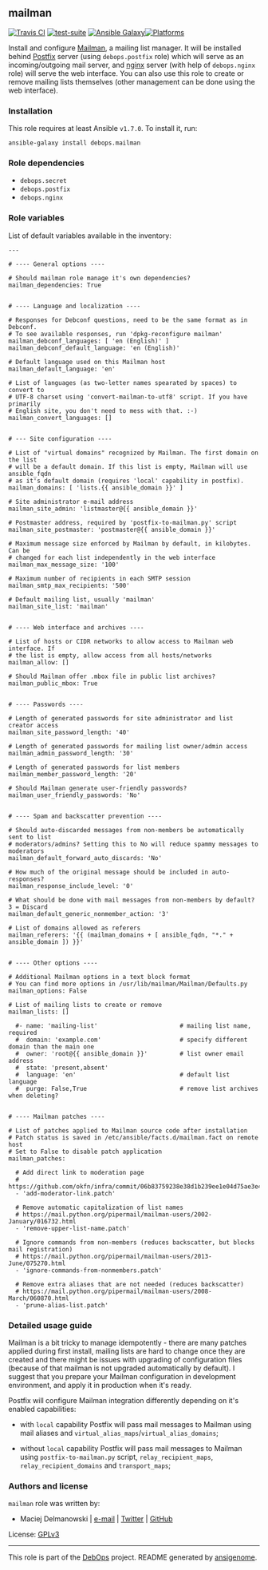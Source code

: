 ## mailman

[![Travis CI](https://secure.travis-ci.org/debops/ansible-mailman.png)](http://travis-ci.org/debops/ansible-mailman) [![test-suite](http://img.shields.io/badge/test--suite-ansible--mailman-blue.svg)](https://github.com/debops/test-suite/tree/master/ansible-mailman/) [![Ansible Galaxy](http://img.shields.io/badge/galaxy-debops.mailman-660198.svg)](https://galaxy.ansible.com/list#/roles/1574)[![Platforms](http://img.shields.io/badge/platforms-debian%20|%20ubuntu-lightgrey.svg)](#)

Install and configure [Mailman](https://www.gnu.org/software/mailman/),
a mailing list manager. It will be installed behind
[Postfix](http://postfix.org/) server (using `debops.postfix` role) which
will serve as an incoming/outgoing mail server, and
[nginx](http://nginx.org/) server (with help of `debops.nginx` role) will
serve the web interface. You can also use this role to create or remove
mailing lists themselves (other management can be done using the web
interface).


### Installation

This role requires at least Ansible `v1.7.0`. To install it, run:

    ansible-galaxy install debops.mailman



### Role dependencies

- `debops.secret`
- `debops.postfix`
- `debops.nginx`



### Role variables

List of default variables available in the inventory:

    ---
    
    # ---- General options ----
    
    # Should mailman role manage it's own dependencies?
    mailman_dependencies: True
    
    
    # ---- Language and localization ----
    
    # Responses for Debconf questions, need to be the same format as in Debconf.
    # To see available responses, run 'dpkg-reconfigure mailman'
    mailman_debconf_languages: [ 'en (English)' ]
    mailman_debconf_default_language: 'en (English)'
    
    # Default language used on this Mailman host
    mailman_default_language: 'en'
    
    # List of languages (as two-letter names spearated by spaces) to convert to
    # UTF-8 charset using 'convert-mailman-to-utf8' script. If you have primarily
    # English site, you don't need to mess with that. :-)
    mailman_convert_languages: []
    
    
    # --- Site configuration ----
    
    # List of "virtual domains" recognized by Mailman. The first domain on the list
    # will be a default domain. If this list is empty, Mailman will use ansible_fqdn
    # as it's default domain (requires 'local' capability in postfix).
    mailman_domains: [ 'lists.{{ ansible_domain }}' ]
    
    # Site administrator e-mail address
    mailman_site_admin: 'listmaster@{{ ansible_domain }}'
    
    # Postmaster address, required by 'postfix-to-mailman.py' script
    mailman_site_postmaster: 'postmaster@{{ ansible_domain }}'
    
    # Maximum message size enforced by Mailman by default, in kilobytes. Can be
    # changed for each list independently in the web interface
    mailman_max_message_size: '100'
    
    # Maximum number of recipients in each SMTP session
    mailman_smtp_max_recipients: '500'
    
    # Default mailing list, usually 'mailman'
    mailman_site_list: 'mailman'
    
    
    # ---- Web interface and archives ----
    
    # List of hosts or CIDR networks to allow access to Mailman web interface. If
    # the list is empty, allow access from all hosts/networks
    mailman_allow: []
    
    # Should Mailman offer .mbox file in public list archives?
    mailman_public_mbox: True
    
    
    # ---- Passwords ----
    
    # Length of generated passwords for site administrator and list creator access
    mailman_site_password_length: '40'
    
    # Length of generated passwords for mailing list owner/admin access
    mailman_admin_password_length: '30'
    
    # Length of generated passwords for list members
    mailman_member_password_length: '20'
    
    # Should Mailman generate user-friendly passwords?
    mailman_user_friendly_passwords: 'No'
    
    
    # ---- Spam and backscatter prevention ----
    
    # Should auto-discarded messages from non-members be automatically sent to list
    # moderators/admins? Setting this to No will reduce spammy messages to moderators
    mailman_default_forward_auto_discards: 'No'
    
    # How much of the original message should be included in auto-responses?
    mailman_response_include_level: '0'
    
    # What should be done with mail messages from non-members by default? 3 = Discard
    mailman_default_generic_nonmember_action: '3'
    
    # List of domains allowed as referers
    mailman_referers: '{{ (mailman_domains + [ ansible_fqdn, "*." + ansible_domain ]) }}'
    
    
    # ---- Other options ----
    
    # Additional Mailman options in a text block format
    # You can find more options in /usr/lib/mailman/Mailman/Defaults.py
    mailman_options: False
    
    # List of mailing lists to create or remove
    mailman_lists: []
    
      #- name: 'mailing-list'                       # mailing list name, required
      #  domain: 'example.com'                      # specify different domain than the main one
      #  owner: 'root@{{ ansible_domain }}'         # list owner email address
      #  state: 'present,absent'
      #  language: 'en'                             # default list language
      #  purge: False,True                          # remove list archives when deleting?
    
    
    # ---- Mailman patches ----
    
    # List of patches applied to Mailman source code after installation
    # Patch status is saved in /etc/ansible/facts.d/mailman.fact on remote host
    # Set to False to disable patch application
    mailman_patches:
    
      # Add direct link to moderation page
      # https://github.com/okfn/infra/commit/06b83759238e38d1b239ee1e04d75ae3e46365ae
      - 'add-moderator-link.patch'
    
      # Remove automatic capitalization of list names
      # https://mail.python.org/pipermail/mailman-users/2002-January/016732.html
      - 'remove-upper-list-name.patch'
    
      # Ignore commands from non-members (reduces backscatter, but blocks mail registration)
      # https://mail.python.org/pipermail/mailman-users/2013-June/075270.html
      - 'ignore-commands-from-nonmembers.patch'
    
      # Remove extra aliases that are not needed (reduces backscatter)
      # https://mail.python.org/pipermail/mailman-users/2008-March/060870.html
      - 'prune-alias-list.patch'




### Detailed usage guide

Mailman is a bit tricky to manage idempotently - there are many patches
applied during first install, mailing lists are hard to change once they are
created and there might be issues with upgrading of configuration files
(because of that mailman is not upgraded automatically by default). I suggest
that you prepare your Mailman configuration in development environment, and
apply it in production when it's ready.

Postfix will configure Mailman integration differently depending on it's
enabled capabilities:

- with `local` capability Postfix will pass mail messages to Mailman using
  mail aliases and `virtual_alias_maps`/`virtual_alias_domains`;

- without `local` capability Postfix will pass mail messages to Mailman using
  `postfix-to-mailman.py` script, `relay_recipient_maps`, `relay_recipient_domains`
  and `transport_maps`;

### Authors and license

`mailman` role was written by:

- Maciej Delmanowski | [e-mail](mailto:drybjed@gmail.com) | [Twitter](https://twitter.com/drybjed) | [GitHub](https://github.com/drybjed)

License: [GPLv3](https://tldrlegal.com/license/gnu-general-public-license-v3-(gpl-3))

***

This role is part of the [DebOps](http://debops.org/) project. README generated by [ansigenome](https://github.com/nickjj/ansigenome/).
